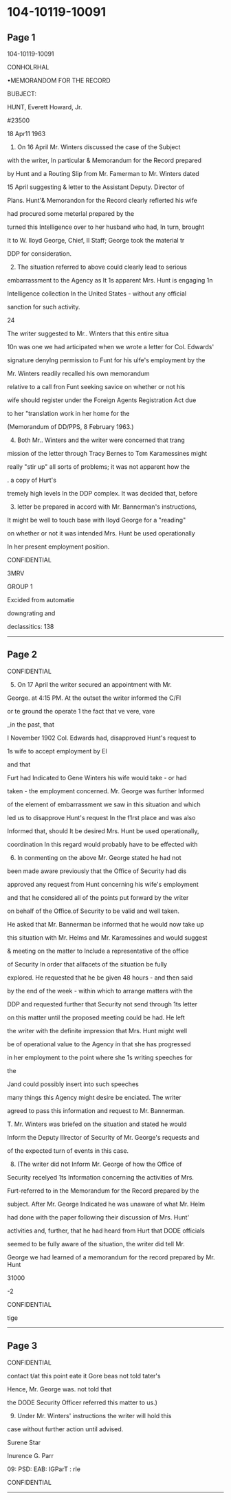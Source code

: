 # 104-10119-10091

## Page 1

104-10119-10091

CONHOLRHAL

•MEMORANDOM FOR THE RECORD

BUBJECT:

HUNT, Everett Howard, Jr.

#23500

18 Apr11 1963

1. On 16 April Mr. Winters discussed the case of the Subject

with the writer, In particular & Memorandum for the Record prepared

by Hunt and a Routing Slip from Mr. Famerman to Mr. Winters dated

15 April suggesting & letter to the Assistant Deputy. Director of

Plans. Hunt'& Memorandon for the Record clearly reflerted his wife

had procured some meterlal prepared by the

turned this Intelligence over to her husband who had, In turn, brought

It to W. Iloyd George, Chief, II Staff; George took the material tr

DDP for consideration.

2. The situation referred to above could clearly lead to serious

embarrassment to the Agency as It 1s apparent Mrs. Hunt is engaging 1n

Intelligence collection In the United States - without any official

sanction for such activity.

24

The writer suggested to Mr.. Winters that this entire situa

10n was one we had articipated when we wrote a letter for Col. Edwards'

signature denylng permission to Funt for his ulfe's employment by the

Mr. Winters readily recalled his own memorandum

relative to a call fron Funt seeking savice on whether or not his

wife should register under the Foreign Agents Registration Act due

to her "translation work in her home for the

(Memorandum of DD/PPS, 8 February 1963.)

4. Both Mr.. Winters and the writer were concerned that trang

mission of the letter through Tracy Bernes to Tom Karamessines might

really "stir up" all sorts of problems; it was not apparent how the

. a copy of Hurt's

tremely high levels In the DDP complex. It was decided that, before

3. letter be prepared in accord with Mr. Bannerman's instructions,

It might be well to touch base with Iloyd George for a "reading"

on whether or not it was intended Mrs. Hunt be used operationally

In her present employment position.

CONFIDENTIAL

3MRV

GROUP 1

Excided from automatie

downgrating and

declassitics: 138

---

## Page 2

CONFIDENTIAL

5. On 17 April the writer secured an appointment with Mr.

George. at 4:15 PM. At the outset the writer informed the C/FI

or te ground the operate 1 the fact that ve vere, vare

_in the past, that

I November 1902 Col. Edwards had, disapproved Hunt's request to

1s wife to accept employment by El

and that

Furt had Indicated to Gene Winters his wife would take - or had

taken - the employment concerned. Mr. George was further Informed

of the element of embarrassment we saw in this situation and which

led us to disapprove Hunt's request In the f1rst place and was also

Informed that, should It be desired Mrs. Hunt be used operationally,

coordination In this regard would probably have to be effected with

6. In conmenting on the above Mr. George stated he had not

been made aware previously that the Office of Security had dis

approved any request from Hunt concerning his wife's employment

and that he considered all of the points put forward by the vriter

on behalf of the Office.of Security to be valid and well taken.

He asked that Mr. Bannerman be informed that he would now take up

this situation with Mr. Helms and Mr. Karamessines and would suggest

& meeting on the matter to Include a representative of the office

of Security In order that allfacets of the situation be fully

explored. He requested that he be given 48 hours - and then said

by the end of the week - within which to arrange matters with the

DDP and requested further that Security not send through 1ts letter

on this matter until the proposed meeting could be had. He left

the writer with the definite impression that Mrs. Hunt might well

be of operational value to the Agency in that she has progressed

in her employment to the point where she 1s writing speeches for

the

Jand could possibly insert into such speeches

many things this Agency might desire be enciated. The writer

agreed to pass this information and request to Mr. Bannerman.

T. Mr. Winters was briefed on the situation and stated he would

Inform the Deputy Illrector of Securlty of Mr. George's requests and

of the expected turn of events in this case.

8. (The writer did not Inform Mr. George of how the Office of

Security recelyed 1ts Information concerning the activities of Mrs.

Furt-referred to in the Memorandum for the Record prepared by the

subject. After Mr. George Indicated he was unaware of what Mr. Helm

had done with the paper following their discussion of Mrs. Hunt'

actlvities and, further, that he had heard from Hurt that DODE officials

seemed to be fully aware of the situation, the writer did tell Mr.

George we had learned of a memorandum for the record prepared by Mr. Hunt

31000

-2

CONFIDENTIAL

tige

---

## Page 3

CONFIDENTIAL

contact t/at this point eate it Gore beas not told tater's

Hence, Mr. George was. not told that

the DODE Security Officer referred this matter to us.)

9. Under Mr. Winters' instructions the writer will hold this

case without further action until advised.

Surene Star

Inurence G. Parr

09: PSD: EAB: IGParT : rle

CONFIDENTIAL

---

